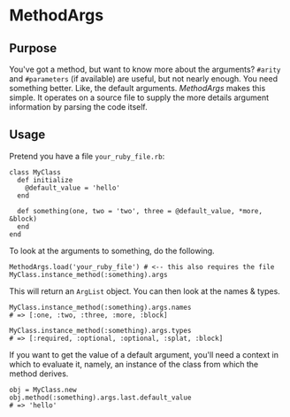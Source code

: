# MethodArgs

## Purpose

You've got a method, but want to know more about the arguments? `#arity` and `#parameters` (if available) are useful,
but not nearly enough. You need something better. Like, the default arguments. *MethodArgs* makes this simple. It operates
on a source file to supply the more details argument information by parsing the code itself.

## Usage

Pretend you have a file `your_ruby_file.rb`:

    class MyClass
      def initialize
        @default_value = 'hello'
      end

      def something(one, two = 'two', three = @default_value, *more, &block)
      end
    end

To look at the arguments to something, do the following.
    
    MethodArgs.load('your_ruby_file') # <-- this also requires the file
    MyClass.instance_method(:something).args
    
This will return an `ArgList` object. You can then look at the names & types.

    MyClass.instance_method(:something).args.names
    # => [:one, :two, :three, :more, :block]

    MyClass.instance_method(:something).args.types
    # => [:required, :optional, :optional, :splat, :block]
    
If you want to get the value of a default argument, you'll need a context in which to evaluate it, namely,
an instance of the class from which the method derives.

    obj = MyClass.new
    obj.method(:something).args.last.default_value
    # => 'hello'